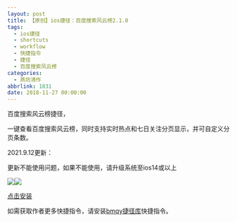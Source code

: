 ```yaml
---
layout: post
title: 【原创】ios捷径：百度搜索风云榜2.1.0
tags:
  - ios捷径
  - shortcuts
  - workflow
  - 快捷指令
  - 捷径
  - 百度搜索风云榜
categories:
  - 燕坊清作
abbrlink: 1831
date: 2018-11-27 00:00:00
---
```


百度搜索风云榜捷径，

一键查看百度搜索风云榜，同时支持实时热点和七日关注分页显示，并可自定义分页条数。

2021.9.12更新：

更新不能使用问题，如果不能使用，请升级系统至ios14或以上

![](http://image.bmqy.net/wp-content/uploads/2018/11/img_1860.jpg)![](http://image.bmqy.net/wp-content/uploads/2018/11/img_1861.jpg)

[点击安装](https://www.icloud.com/shortcuts/a30562cd90ab4e4aa3d5fda1ff0ffbf7)

如需获取作者更多快捷指令，请安装[bmqy捷径库](https://www.icloud.com/shortcuts/064d72c6690a41b9b6d03f7e9084d022)快捷指令。
